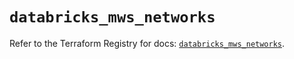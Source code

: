 # `databricks_mws_networks`

Refer to the Terraform Registry for docs: [`databricks_mws_networks`](https://registry.terraform.io/providers/databricks/databricks/1.94.0/docs/resources/mws_networks).
